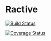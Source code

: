 # Ractive

[![Build Status](https://travis-ci.org/fskreuz/ractive-monorepo.svg?branch=monorepo-experiment)](https://travis-ci.org/fskreuz/ractive-monorepo)

[![Coverage Status](https://coveralls.io/repos/github/fskreuz/ractive-monorepo/badge.svg?branch=monorepo-experiment)](https://coveralls.io/github/fskreuz/ractive-monorepo?branch=monorepo-experiment)

